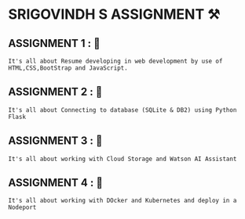 # SRIGOVINDH S ASSIGNMENT ⚒️

## ASSIGNMENT 1 : 🎯
    It's all about Resume developing in web development by use of HTML,CSS,BootStrap and JavaScript.
    
## ASSIGNMENT 2 : 🎯
    It's all about Connecting to database (SQLite & DB2) using Python Flask

## ASSIGNMENT 3 : 🎯
    It's all about working with Cloud Storage and Watson AI Assistant

## ASSIGNMENT 4 : 🎯
    It's all about working with DOcker and Kubernetes and deploy in a Nodeport
